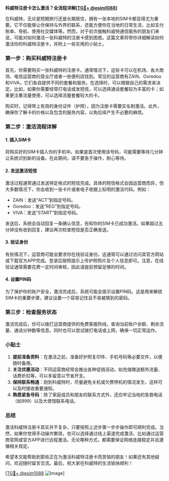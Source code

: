 **科威特注册卡怎么激活？全流程详解[[TG💪+ @esim1088](https://t.me/s/esim1088)]**

在科威特，无论是短期旅行还是长期居住，拥有一张本地的SIM卡都显得尤为重要。它不仅能够让你保持与外界的联系，还能方便你在当地的日常生活，比如支付账单、导航、使用社交媒体等。然而，对于初次接触科威特通信服务的朋友们来说，可能对如何激活一张科威特的注册卡感到困惑。这篇文章将带你详细解读如何激活你的科威特注册卡，并附上一些实用的小贴士。

### **第一步：购买科威特注册卡**

首先，你需要购买一张科威特的注册卡。通常情况下，这些卡可以在机场、各大商场、电信运营商的营业厅或者一些便利店找到。常见的运营商有ZAIN、Ooredoo和VIVA，它们各自提供不同的套餐和服务。在选择时，可以根据自己的需求来决定。比如，如果你需要经常打电话或发短信，可以选择通话套餐较为丰富的卡；如果更注重流量使用，可以选择流量套餐较大的卡。

购买时，记得带上有效的身份证件（护照），因为注册卡需要实名制激活。此外，确保你了解卡的价格以及包含的服务内容，以免后续产生不必要的麻烦。

### **第二步：激活流程详解**

#### **1. 插入SIM卡**
将购买好的SIM卡插入你的手机中。如果是首次使用该号码，可能需要等待几分钟让系统识别新的设备。在此期间，请不要急于操作，耐心等待。

#### **2. 发送激活短信**
激活过程通常通过发送特定格式的短信完成。具体的短信格式会因运营商而异，但大多数情况下，你会收到一张卡片或者电子收据上标明的激活代码。例如：
- ZAIN：发送“ACT”到指定号码。
- Ooredoo：发送“REG”到指定号码。
- VIVA：发送“START”到指定号码。

发送后，系统会自动回复一条确认信息，告知你的SIM卡已成功激活。如果超过五分钟没有收到回复，建议再次检查短信是否正确发送。

#### **3. 验证身份**
有些情况下，运营商可能会要求你在线验证身份。这通常可以通过访问其官方网站或下载官方APP完成。登录后按照提示上传护照照片及个人信息即可。注意，在线验证通常需要花费一定时间审核，因此请提前预留足够的时间。

#### **4. 设置PIN码**
为了保护你的账户安全，激活完成后，系统可能会提示设置PIN码。这是用来解锁SIM卡的重要步骤，建议设置一个容易记住且不易被猜到的密码。

### **第三步：检查服务状态**

激活完成后，你可以拨打运营商提供的免费客服热线，查询当前账户余额、剩余流量、通话分钟数等信息。同时也可以尝试拨打电话或上网，确保一切正常运作。

### **小贴士**

1. **提前准备资料**：在激活之前，准备好护照复印件、手机号码等必要文件，以便随时备用。
2. **关注优惠活动**：不同运营商经常会推出各种促销活动，如充值赠送额外流量、话费折扣等，可以多留意以节省开支。
3. **保持联系畅通**：刚到科威特时，尽量避免关机或欠费停机的情况发生，这样可以及时接收重要通知。
4. **熟悉紧急号码**：除了家庭成员和朋友的联系方式外，还应牢记当地的急救电话（如999）以及大使馆联系电话。

### **总结**

激活科威特注册卡其实并不复杂，只要按照上述步骤一步步操作即可顺利完成。当然，如果你觉得手动操作繁琐，也可以选择通过线上渠道完成激活，比如通过运营商官网或官方APP进行远程激活。无论哪种方式，都需要保证网络连接稳定并且遵循相关规定。

希望本文能帮助到那些正在为激活科威特注册卡而苦恼的朋友！如果还有其他疑问，欢迎随时留言交流。最后，祝大家在科威特的生活愉快顺利！

[[TG💪+ @esim1088](https://t.me/s/esim1088) ![Image](https://i.postimg.cc/4NQfJmqS/Snipaste-2025-05-13-00-14-12.png)]